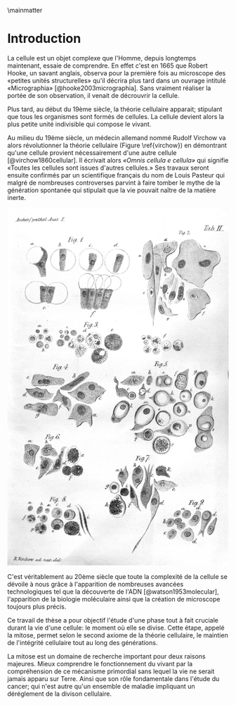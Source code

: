 \mainmatter

# Introduction

La cellule est un objet complexe que l'Homme, depuis longtemps maintenant, essaie de comprendre. En effet c'est en 1665 que Robert Hooke, un savant anglais, observa pour la première fois au microscope des «petites unités structurelles» qu'il décrira plus tard dans un ouvrage intitulé «Micrographia» [@hooke2003micrographia]. Sans vraiment réaliser la portée de son observation, il venait de décrouvrir la cellule.

Plus tard, au début du 19ème siècle, la théorie cellulaire apparait; stipulant que tous les organismes sont formés de cellules. La cellule devient alors la plus petite unité indivisible qui compose le vivant.

Au milieu du 19ème siècle, un médecin allemand nommé Rudolf Virchow va alors révolutionner la théorie cellulaire (Figure \ref{virchow}) en démontrant qu'une cellule provient nécessairement d'une autre cellule [@virchow1860cellular]. Il écrivait alors _«Omnis cellula e cellula»_ qui signifie «Toutes les cellules sont issues d'autres cellules.» Ses travaux seront ensuite confirmés par un scientifique français du nom de Louis Pasteur qui malgré de nombreuses controverses parvint à faire tomber le mythe de la génération spontanée qui stipulait que la vie pouvait naître de la matière inerte.

![Illustration du livre «Cell theory» de Rudolf Virchow [@virchow1860cellular]\label{virchow}](figures/intro/virchow.png)

C'est véritablement au 20ème siècle que toute la complexité de la cellule se dévoile à nous grâce à l'apparition de nombreuses avancées technologiques tel que la découverte de l'ADN [@watson1953molecular], l'apparition de la biologie moléculaire ainsi que la création de microscope toujours plus précis.

Ce travail de thèse a pour objectif l'étude d'une phase tout à fait cruciale durant la vie d'une cellule: le moment où elle se divise. Cette étape, appelé la mitose, permet selon le second axiome de la théorie cellulaire, le maintien de l'intégrité cellulaire tout au long des générations.

La mitose est un domaine de recherche important pour deux raisons majeures. Mieux comprendre le fonctionnement du vivant par la compréhension de ce mécanisme primordial sans lequel la vie ne serait jamais apparu sur Terre. Ainsi que son rôle fondamentale dans l'étude du cancer; qui n'est autre qu'un ensemble de maladie impliquant un déréglement de la divison cellulaire.
